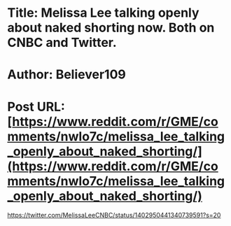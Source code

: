 # Title: Melissa Lee talking openly about naked shorting now. Both on CNBC and Twitter.
# Author: Believer109
# Post URL: [https://www.reddit.com/r/GME/comments/nwlo7c/melissa_lee_talking_openly_about_naked_shorting/](https://www.reddit.com/r/GME/comments/nwlo7c/melissa_lee_talking_openly_about_naked_shorting/)


https://twitter.com/MelissaLeeCNBC/status/1402950441340739591?s=20